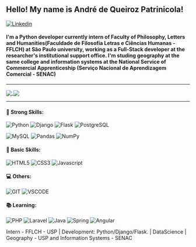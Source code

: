 ## Hello! My name is André de Queiroz Patrinicola!

[![Linkedin](https://img.shields.io/badge/LinkedIn-0077B5?style=for-the-badge&logo=linkedin&logoColor=white)](https://www.linkedin.com/in/andredequeirozpatrinicola/)



####  I'm a Python developer currently intern of Faculty of Philosophy, Letters and Humanities(Faculdade de Filosofia Letras e Ciências Humanas - FFLCH) at São Paulo university, working as a Full-Stack developer at the researcher's institutional support office. I'm studing geography at the same college and information systems at the National Service of Commercial Apprenticeship (Serviço Nacional de Aprendizagem Comercial - SENAC)

<hr>

<a href="https://github.com/anuraghazra/github-readme-stats">
  <img align="center" src='https://github.com/AndredeQueirozPatrinicola/AndredeQueirozPatrinicola/.settings/stats1.md' />
</a>
<a href="https://github.com/anuraghazra/convoychat">
  <img align="center" src='https://github.com/AndredeQueirozPatrinicola/AndredeQueirozPatrinicola/.settings/stats2.md' />
</a>

<hr>

#### :rocket: Strong Skills:
![Python](https://img.shields.io/badge/Python-14354C?style=for-the-badge&logo=python&logoColor=white)
![Django](https://img.shields.io/badge/Django-092E20?style=for-the-badge&logo=django&logoColor=white)
![Flask](https://img.shields.io/badge/Flask-000000?style=for-the-badge&logo=flask&logoColor=white)
![PostgreSQL](https://img.shields.io/badge/PostgreSQL-316192?style=for-the-badge&logo=postgresql&logoColor=white)

![MySQL](https://img.shields.io/badge/MySQL-00000F?style=for-the-badge&logo=mysql&logoColor=white)
![Pandas](https://img.shields.io/badge/pandas-%23150458.svg?style=for-the-badge&logo=pandas&logoColor=white)
![NumPy](https://img.shields.io/badge/numpy-%23013243.svg?style=for-the-badge&logo=numpy&logoColor=white)

#### :pushpin: Basic Skills:
![HTML5](https://img.shields.io/badge/HTML5-E34F26?style=for-the-badge&logo=html5&logoColor=white)
![CSS3](https://img.shields.io/badge/CSS3-1572B6?style=for-the-badge&logo=css3&logoColor=white)
![Javascript](https://img.shields.io/badge/JavaScript-F7DF1E?style=for-the-badge&logo=javascript&logoColor=black)

#### :computer: Others:

![GIT](https://img.shields.io/badge/GIT-E44C30?style=for-the-badge&logo=git&logoColor=white)
![VSCODE](https://img.shields.io/badge/Visual_Studio_Code-0078D4?style=for-the-badge&logo=visual%20studio%20code&logoColor=white)

#### :books: Learning:
![PHP](https://img.shields.io/badge/PHP-777BB4?style=for-the-badge&logo=php&logoColor=white)
![Laravel](https://img.shields.io/badge/Laravel-FF2D20?style=for-the-badge&logo=laravel&logoColor=white)
![Java](https://img.shields.io/badge/Java-ED8B00?style=for-the-badge&logo=java&logoColor=white)
![Spring](https://img.shields.io/badge/Spring-6DB33F?style=for-the-badge&logo=spring&logoColor=white)
![Angular](https://img.shields.io/badge/Angular-DD0031?style=for-the-badge&logo=angular&logoColor=white)

Intern - FFLCH - USP | Development: Python/Django/Flask. | DataScience | Geography - USP and Information Systems - SENAC
